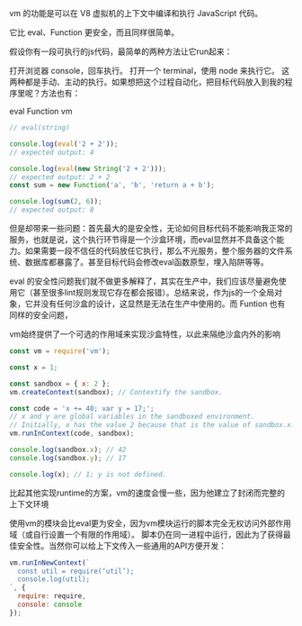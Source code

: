vm 的功能是可以在 V8 虚拟机的上下文中编译和执行 JavaScript 代码。

它比 eval、Function 更安全，而且同样很简单。

假设你有一段可执行的js代码，最简单的两种方法让它run起来：

打开浏览器 console，回车执行。
打开一个 terminal，使用 node 来执行它。
这两种都是手动、主动的执行。如果想把这个过程自动化，把目标代码放入到我的程序里呢？方法也有：

eval
Function
vm
```js
// eval(string)

console.log(eval('2 + 2'));
// expected output: 4

console.log(eval(new String('2 + 2')));
// expected output: 2 + 2
const sum = new Function('a', 'b', 'return a + b');

console.log(sum(2, 6));
// expected output: 8
```

但是却带来一些问题：首先最大的是安全性，无论如何目标代码不能影响我正常的服务，也就是说，这个执行环节得是一个沙盒环境，而eval显然并不具备这个能力。如果需要一段不信任的代码放任它执行，那么不光服务，整个服务器的文件系统、数据库都暴露了。甚至目标代码会修改eval函数原型，埋入陷阱等等。

eval 的安全性问题我们就不做更多解释了，其实在生产中，我们应该尽量避免使用它（甚至很多lint规则发现它存在都会报错）。总结来说，作为js的一个全局对象，它并没有任何沙盒的设计，这显然是无法在生产中使用的。而 Funtion 也有同样的安全问题，


vm始终提供了一个可选的作用域来实现沙盒特性，以此来隔绝沙盒内外的影响
```js
const vm = require('vm');

const x = 1;

const sandbox = { x: 2 };
vm.createContext(sandbox); // Contextify the sandbox.

const code = 'x += 40; var y = 17;';
// x and y are global variables in the sandboxed environment.
// Initially, x has the value 2 because that is the value of sandbox.x.
vm.runInContext(code, sandbox);

console.log(sandbox.x); // 42
console.log(sandbox.y); // 17

console.log(x); // 1; y is not defined.
```
比起其他实现runtime的方案，vm的速度会慢一些，因为他建立了封闭而完整的上下文环境

使用vm的模块会比eval更为安全，因为vm模块运行的脚本完全无权访问外部作用域（或自行设置一个有限的作用域）。 脚本仍在同一进程中运行，因此为了获得最佳安全性。当然你可以给上下文传入一些通用的API方便开发：
```js
vm.runInNewContext(`
  const util = require(‘util’);
  console.log(util);
`, {
  require: require,
  console: console
});
```